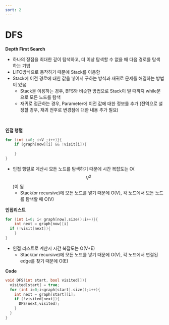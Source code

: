 ```yaml
---
sort: 2
---
```


# DFS

**Depth First Search**

* 하나의 정점을 최대한 깊이 탐색하고, 더 이상 탐색할 수 없을 때 다음 경로를 탐색하는 기법
* LIFO방식으로 동작하기 때문에 Stack를 이용함
* Stack에 이전 경로에 대한 값을 넣어서 구하는 방식과 재귀로 문제를 해결하는 방법이 있음
  * Stack을 이용하는 경우, BFS와 비슷한 방법으로 Stack이 빌 때까지 while문으로 모든 노드를 탐색
  * 재귀로 접근하는 경우, Parameter에 이전 값에 대한 정보를 추가 (전역으로 설정할 경우, 재귀 전후로 변경점에 대한 내용 추가 필요)


<br/>

**인접 행렬**

```c++
for (int i=0; i<V ;i++)}{
	if (graph[now][i] && !visit[i]){
	
	}
}
```

* 인접 행렬로 계산시 모든 노드를 탐색하기 때문에 시간 복잡도는 O($$V^2$$)이 됨
  * Stack(or recursive)에 모든 노드를 넣기 때문에 O(V), 각 노드에서 모든 노드를 탐색할 때 O(V)

**인접리스트**

```c++
for (int i=0; i< graph[now].size();i++)}{
	int next = graph[now][i]
  if (!visit[next]){
	}
}
```

* 인접 리스트로 계산시 시간 복잡도는 O(V+E)
  * Stack(or recursive)에 모든 노드를 넣기 때문에 O(V), 각 노드에서 연결된 edge를 찾기 때문에 O(E)

**Code**

```c++
void DFS(int start, bool visited[]){
  visited[start] = true;
  for (int i=0;i<graph[start].size();i++){
    int next = graph[start][i];
    if (!visited[next]){
      DFS(next,visited);
    }
  }
}
```


